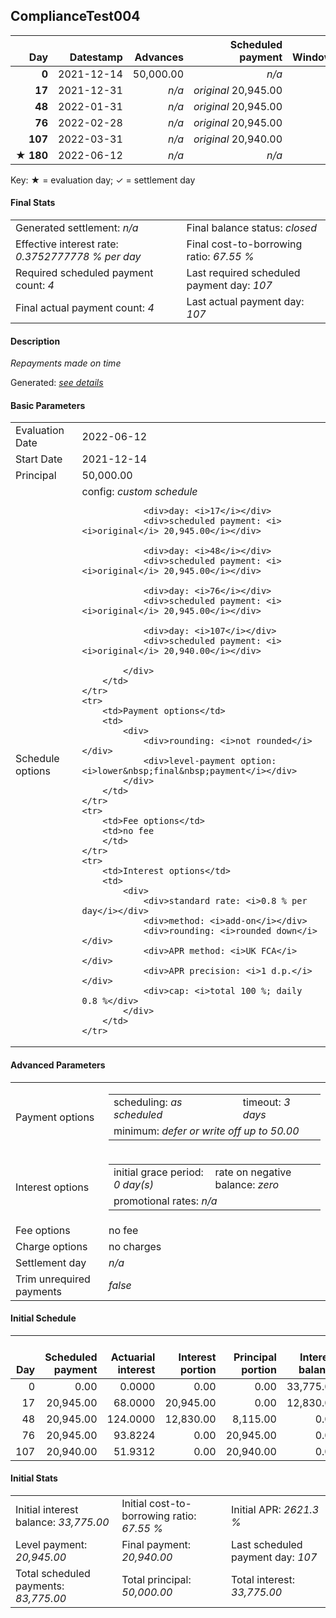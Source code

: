 <h2>ComplianceTest004</h2>
<table>
    <thead style="vertical-align: bottom;">
        <th class="ci00" style="text-align: right;">Day</th>
        <th class="ci01" style="text-align: right;">Datestamp</th>
        <th class="ci02" style="text-align: right;">Advances</th>
        <th class="ci03" style="text-align: right;">Scheduled payment</th>
        <th class="ci04" style="text-align: right;">Window</th>
        <th class="ci05" style="text-align: right;">Payment due</th>
        <th class="ci06" style="text-align: right;">Actual payments</th>
        <th class="ci07" style="text-align: right;">Paid by</th>
        <th class="ci08" style="text-align: right;">Net effect</th>
        <th class="ci09" style="text-align: right;">Payment status</th>
        <th class="ci10" style="text-align: right;">Balance status</th>
        <th class="ci11" style="text-align: right;">Actuarial interest</th>
        <th class="ci12" style="text-align: right;">New interest</th>
        <th class="ci13" style="text-align: right;">Interest portion</th>
        <th class="ci14" style="text-align: right;">Principal portion</th>
        <th class="ci15" style="text-align: right;">Interest balance</th>
        <th class="ci16" style="text-align: right;">Principal balance</th>
        <th class="ci17" style="text-align: right;">Settlement figure</th>
    </thead>
    <tr style="text-align: right;">
        <td class="ci00"><b>0</b></td>
        <td class="ci01" style="white-space: nowrap;">2021-12-14</td>
        <td class="ci02">50,000.00</td>
        <td class="ci03" style="white-space: nowrap;"><i>n/a<i></td>
        <td class="ci04">0</td>
        <td class="ci05">0.00</td>
        <td class="ci06"></td>
        <td class="ci07"></td>
        <td class="ci08">0.00</td>
        <td class="ci09"><i>none&nbsp;scheduled</i></td>
        <td class="ci10">open</td>
        <td class="ci11">0.0000</td>
        <td class="ci12">0.0000</td>
        <td class="ci13">0.00</td>
        <td class="ci14">0.00</td>
        <td class="ci15">337.7500</td>
        <td class="ci16">50,000.00</td>
        <td class="ci17">50,000.00</td>
    </tr>
    <tr style="text-align: right;">
        <td class="ci00"><b>17</b></td>
        <td class="ci01" style="white-space: nowrap;">2021-12-31</td>
        <td class="ci02"><i>n/a</i></td>
        <td class="ci03" style="white-space: nowrap;"><i>original</i> 20,945.00</td>
        <td class="ci04">1</td>
        <td class="ci05">20,945.00</td>
        <td class="ci06"><b>0</b>&nbsp;<i>confirmed</i>&nbsp;20,945.00</td>
        <td class="ci07"><b>17#0</b>&nbsp;20,945.00</td>
        <td class="ci08">20,945.00</td>
        <td class="ci09"><i>payment&nbsp;made</i></td>
        <td class="ci10">open</td>
        <td class="ci11">68.0000</td>
        <td class="ci12">0.0000</td>
        <td class="ci13">20,945.00</td>
        <td class="ci14">0.00</td>
        <td class="ci15">128.3000</td>
        <td class="ci16">50,000.00</td>
        <td class="ci17">35,855.00</td>
    </tr>
    <tr style="text-align: right;">
        <td class="ci00"><b>48</b></td>
        <td class="ci01" style="white-space: nowrap;">2022-01-31</td>
        <td class="ci02"><i>n/a</i></td>
        <td class="ci03" style="white-space: nowrap;"><i>original</i> 20,945.00</td>
        <td class="ci04">2</td>
        <td class="ci05">20,945.00</td>
        <td class="ci06"><b>0</b>&nbsp;<i>confirmed</i>&nbsp;20,945.00</td>
        <td class="ci07"><b>48#0</b>&nbsp;20,945.00</td>
        <td class="ci08">20,945.00</td>
        <td class="ci09"><i>payment&nbsp;made</i></td>
        <td class="ci10">open</td>
        <td class="ci11">124.0000</td>
        <td class="ci12">0.0000</td>
        <td class="ci13">12,830.00</td>
        <td class="ci14">8,115.00</td>
        <td class="ci15">0.0000</td>
        <td class="ci16">41,885.00</td>
        <td class="ci17">27,310.00</td>
    </tr>
    <tr style="text-align: right;">
        <td class="ci00"><b>76</b></td>
        <td class="ci01" style="white-space: nowrap;">2022-02-28</td>
        <td class="ci02"><i>n/a</i></td>
        <td class="ci03" style="white-space: nowrap;"><i>original</i> 20,945.00</td>
        <td class="ci04">3</td>
        <td class="ci05">20,945.00</td>
        <td class="ci06"><b>0</b>&nbsp;<i>confirmed</i>&nbsp;20,945.00</td>
        <td class="ci07"><b>76#0</b>&nbsp;20,945.00</td>
        <td class="ci08">20,945.00</td>
        <td class="ci09"><i>payment&nbsp;made</i></td>
        <td class="ci10">open</td>
        <td class="ci11">93.8224</td>
        <td class="ci12">0.0000</td>
        <td class="ci13">0.00</td>
        <td class="ci14">20,945.00</td>
        <td class="ci15">0.0000</td>
        <td class="ci16">20,940.00</td>
        <td class="ci17">15,747.00</td>
    </tr>
    <tr style="text-align: right;">
        <td class="ci00"><b>107</b></td>
        <td class="ci01" style="white-space: nowrap;">2022-03-31</td>
        <td class="ci02"><i>n/a</i></td>
        <td class="ci03" style="white-space: nowrap;"><i>original</i> 20,940.00</td>
        <td class="ci04">4</td>
        <td class="ci05">20,940.00</td>
        <td class="ci06"><b>0</b>&nbsp;<i>confirmed</i>&nbsp;20,940.00</td>
        <td class="ci07"><b>107#0</b>&nbsp;20,940.00</td>
        <td class="ci08">20,940.00</td>
        <td class="ci09"><i>payment&nbsp;made</i></td>
        <td class="ci10">closed</td>
        <td class="ci11">51.9312</td>
        <td class="ci12">0.0036</td>
        <td class="ci13">0.00</td>
        <td class="ci14">20,940.00</td>
        <td class="ci15">0.0000</td>
        <td class="ci16">0.00</td>
        <td class="ci17">0.00</td>
    </tr>
    <tr style="text-align: right;">
        <td class="ci00">&#x2605;&nbsp;<b>180</b></td>
        <td class="ci01" style="white-space: nowrap;">2022-06-12</td>
        <td class="ci02"><i>n/a</i></td>
        <td class="ci03" style="white-space: nowrap;"><i>n/a<i></td>
        <td class="ci04">4</td>
        <td class="ci05">0.00</td>
        <td class="ci06"></td>
        <td class="ci07"></td>
        <td class="ci08">0.00</td>
        <td class="ci09"><i>information&nbsp;only</i></td>
        <td class="ci10">closed</td>
        <td class="ci11">0.0000</td>
        <td class="ci12">0.0000</td>
        <td class="ci13">0.00</td>
        <td class="ci14">0.00</td>
        <td class="ci15">0.0000</td>
        <td class="ci16">0.00</td>
        <td class="ci17">0.00</td>
    </tr>
</table><p>Key: &#x2605; = evaluation day; &#x2713; = settlement day</p>
<h4>Final Stats</h4>
<table>
    <tr>
        <td>Generated settlement: <i><i>n/a</i></i></td>
        <td>Final balance status: <i>closed</i></td>
    </tr>
    <tr>
        <td>Effective interest rate: <i>0.3752777778 % per day</i></td>
        <td>Final cost-to-borrowing ratio: <i>67.55 %</i></td>
    </tr>
    <tr>
        <td>Required scheduled payment count: <i>4</i></td>
        <td>Last required scheduled payment day: <i>107</i></td>
    </tr>
    <tr>
        <td>Final actual payment count: <i>4</i></td>
        <td>Last actual payment day: <i>107</i></td>
    </tr>
</table>

<h4>Description</h4>
<p><i>Repayments made on time</i></p>
<p>Generated: <i><a href="../GeneratedDate.html">see details</a></i></p>
<h4>Basic Parameters</h4>
<table>
    <tr>
        <td>Evaluation Date</td>
        <td>2022-06-12</td>
    </tr>
    <tr>
        <td>Start Date</td>
        <td>2021-12-14</td>
    </tr>
    <tr>
        <td>Principal</td>
        <td>50,000.00</td>
    </tr>
    <tr>
        <td>Schedule options</td>
        <td>
            <div>
                <div colspan="2">config: <i>custom schedule</i></div>
                
                <div>day: <i>17</i></div>
                <div>scheduled payment: <i><i>original</i> 20,945.00</i></div>
                
                <div>day: <i>48</i></div>
                <div>scheduled payment: <i><i>original</i> 20,945.00</i></div>
                
                <div>day: <i>76</i></div>
                <div>scheduled payment: <i><i>original</i> 20,945.00</i></div>
                
                <div>day: <i>107</i></div>
                <div>scheduled payment: <i><i>original</i> 20,940.00</i></div>
                
            </div>
        </td>
    </tr>
    <tr>
        <td>Payment options</td>
        <td>
            <div>
                <div>rounding: <i>not rounded</i></div>
                <div>level-payment option: <i>lower&nbsp;final&nbsp;payment</i></div>
            </div>
        </td>
    </tr>
    <tr>
        <td>Fee options</td>
        <td>no fee
        </td>
    </tr>
    <tr>
        <td>Interest options</td>
        <td>
            <div>
                <div>standard rate: <i>0.8 % per day</i></div>
                <div>method: <i>add-on</i></div>
                <div>rounding: <i>rounded down</i></div>
                <div>APR method: <i>UK FCA</i></div>
                <div>APR precision: <i>1 d.p.</i></div>
                <div>cap: <i>total 100 %; daily 0.8 %</div>
            </div>
        </td>
    </tr>
</table>
<h4>Advanced Parameters</h4>
<table>
    <tr>
        <td>Payment options</td>
        <td>
                <table>
                    <tr>
                        <td>scheduling: <i>as scheduled</i></td>
                        <td>timeout: <i>3 days</i></td>
                    </tr>
                    <tr>
                        <td colspan="2">minimum: <i>defer&nbsp;or&nbsp;write&nbsp;off&nbsp;up&nbsp;to&nbsp;50.00</i></td>
                    </tr>
                </table>
        </td>
    </tr>
    <tr>
        <td>Interest options</td>
        <td>
            <table>
                <tr>
                    <td>initial grace period: <i>0 day(s)</i></td>
                    <td>rate on negative balance: <i>zero</i></td>
                </tr>
                <tr>
                    <td colspan="2">promotional rates: <i><i>n/a</i></i></td>
                </tr>
            </table>
        </td>
    </tr>
    <tr>
        <td>Fee options</td>
        <td>no fee
        </td>
    </tr>
    <tr>
        <td>Charge options</td>
        <td>no charges
        </td>
    </tr>
    <tr>
        <td>Settlement day</td><td><i><i>n/a</i></i></td>
    </tr>
    <tr>
        <td>Trim unrequired payments</td><td><i>false</i></td>
    </tr>
</table><h4>Initial Schedule</h4>
<table>
    <thead style="vertical-align: bottom;">
        <th style="text-align: right;">Day</th>
        <th style="text-align: right;">Scheduled payment</th>
        <th style="text-align: right;">Actuarial interest</th>
        <th style="text-align: right;">Interest portion</th>
        <th style="text-align: right;">Principal portion</th>
        <th style="text-align: right;">Interest balance</th>
        <th style="text-align: right;">Principal balance</th>
        <th style="text-align: right;">Total actuarial interest</th>
        <th style="text-align: right;">Total interest</th>
        <th style="text-align: right;">Total principal</th>
    </thead>
    <tr style="text-align: right;">
        <td class="ci00">0</td>
        <td class="ci01" style="white-space: nowrap;">0.00</td>
        <td class="ci02">0.0000</td>
        <td class="ci03">0.00</td>
        <td class="ci04">0.00</td>
        <td class="ci05">33,775.00</td>
        <td class="ci06">50,000.00</td>
        <td class="ci07">0.0000</td>
        <td class="ci08">0.00</td>
        <td class="ci09">0.00</td>
    </tr>
    <tr style="text-align: right;">
        <td class="ci00">17</td>
        <td class="ci01" style="white-space: nowrap;">20,945.00</td>
        <td class="ci02">68.0000</td>
        <td class="ci03">20,945.00</td>
        <td class="ci04">0.00</td>
        <td class="ci05">12,830.00</td>
        <td class="ci06">50,000.00</td>
        <td class="ci07">68.0000</td>
        <td class="ci08">20,945.00</td>
        <td class="ci09">0.00</td>
    </tr>
    <tr style="text-align: right;">
        <td class="ci00">48</td>
        <td class="ci01" style="white-space: nowrap;">20,945.00</td>
        <td class="ci02">124.0000</td>
        <td class="ci03">12,830.00</td>
        <td class="ci04">8,115.00</td>
        <td class="ci05">0.00</td>
        <td class="ci06">41,885.00</td>
        <td class="ci07">192.0000</td>
        <td class="ci08">33,775.00</td>
        <td class="ci09">8,115.00</td>
    </tr>
    <tr style="text-align: right;">
        <td class="ci00">76</td>
        <td class="ci01" style="white-space: nowrap;">20,945.00</td>
        <td class="ci02">93.8224</td>
        <td class="ci03">0.00</td>
        <td class="ci04">20,945.00</td>
        <td class="ci05">0.00</td>
        <td class="ci06">20,940.00</td>
        <td class="ci07">285.8224</td>
        <td class="ci08">33,775.00</td>
        <td class="ci09">29,060.00</td>
    </tr>
    <tr style="text-align: right;">
        <td class="ci00">107</td>
        <td class="ci01" style="white-space: nowrap;">20,940.00</td>
        <td class="ci02">51.9312</td>
        <td class="ci03">0.00</td>
        <td class="ci04">20,940.00</td>
        <td class="ci05">0.00</td>
        <td class="ci06">0.00</td>
        <td class="ci07">337.7536</td>
        <td class="ci08">33,775.00</td>
        <td class="ci09">50,000.00</td>
    </tr>
</table>
<h4>Initial Stats</h4>
<table>
    <tr>
        <td>Initial interest balance: <i>33,775.00</i></td>
        <td>Initial cost-to-borrowing ratio: <i>67.55 %</i></td>
        <td>Initial APR: <i>2621.3 %</i></td>
    </tr>
    <tr>
        <td>Level payment: <i>20,945.00</i></td>
        <td>Final payment: <i>20,940.00</i></td>
        <td>Last scheduled payment day: <i>107</i></td>
    </tr>
    <tr>
        <td>Total scheduled payments: <i>83,775.00</i></td>
        <td>Total principal: <i>50,000.00</i></td>
        <td>Total interest: <i>33,775.00</i></td>
    </tr>
</table>